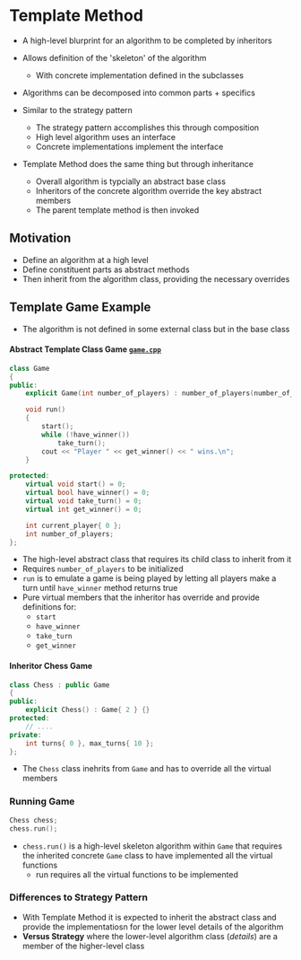 # Template Method

- A high-level blurprint for an algorithm to be completed by inheritors
- Allows definition of the 'skeleton' of the algorithm
    -   With concrete implementation defined in the subclasses
- Algorithms can be decomposed into common parts + specifics

- Similar to the strategy pattern
    - The strategy pattern accomplishes this through composition
    - High level algorithm uses an interface
    - Concrete implementations implement the interface
- Template Method does the same thing but through inheritance
    - Overall algorithm is typcially an abstract base class
    - Inheritors of the concrete algorithm override the key abstract members 
    - The parent template method is then invoked

## Motivation
- Define an algorithm at a high level
- Define constituent parts as abstract methods
- Then inherit from the algorithm class, providing the necessary overrides

## Template Game Example
- The algorithm is not defined in some external class but in the base class
 
#### Abstract Template Class Game [`game.cpp`](game.cpp)
```cpp
class Game
{
public:
	explicit Game(int number_of_players) : number_of_players(number_of_players) {}

	void run()
	{
		start();
		while (!have_winner())
			take_turn();
		cout << "Player " << get_winner() << " wins.\n";
	}

protected:
	virtual void start() = 0;
	virtual bool have_winner() = 0;
	virtual void take_turn() = 0;
	virtual int get_winner() = 0;

	int current_player{ 0 };
	int number_of_players;
};
```
- The high-level abstract class that requires its child class to inherit from it
- Requires `number_of_players` to be initialized
- `run` is to emulate a game is being played by letting all players make a turn until `have_winner` method returns true
- Pure virtual members that the inheritor has override and provide definitions for:
    - `start`
    - `have_winner`
    - `take_turn`
    - `get_winner`

#### Inheritor Chess Game
```cpp
class Chess : public Game
{
public:
	explicit Chess() : Game{ 2 } {}
protected:
    // ....
private:
	int turns{ 0 }, max_turns{ 10 };
};
```
- The `Chess` class inehrits from `Game` and has to override all the virtual members

### Running Game
```cpp
Chess chess;
chess.run();
```
- `chess.run()` is a high-level skeleton algorithm within `Game` that requires the inherited concrete `Game` class to have implemented all the virtual functions
    - run requires all the virtual functions to be implemented

### Differences to Strategy Pattern
- With Template Method it is expected to inherit the abstract class and provide the implementatiosn for the lower level details of the algorithm
- **Versus Strategy** where the lower-level algorithm class (*details*) are a member of the higher-level class